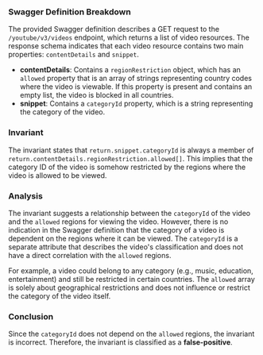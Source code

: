 ### Swagger Definition Breakdown
The provided Swagger definition describes a GET request to the `/youtube/v3/videos` endpoint, which returns a list of video resources. The response schema indicates that each video resource contains two main properties: `contentDetails` and `snippet`. 

- **contentDetails**: Contains a `regionRestriction` object, which has an `allowed` property that is an array of strings representing country codes where the video is viewable. If this property is present and contains an empty list, the video is blocked in all countries.
- **snippet**: Contains a `categoryId` property, which is a string representing the category of the video.

### Invariant
The invariant states that `return.snippet.categoryId` is always a member of `return.contentDetails.regionRestriction.allowed[]`. This implies that the category ID of the video is somehow restricted by the regions where the video is allowed to be viewed.

### Analysis
The invariant suggests a relationship between the `categoryId` of the video and the `allowed` regions for viewing the video. However, there is no indication in the Swagger definition that the category of a video is dependent on the regions where it can be viewed. The `categoryId` is a separate attribute that describes the video's classification and does not have a direct correlation with the `allowed` regions. 

For example, a video could belong to any category (e.g., music, education, entertainment) and still be restricted in certain countries. The `allowed` array is solely about geographical restrictions and does not influence or restrict the category of the video itself.

### Conclusion
Since the `categoryId` does not depend on the `allowed` regions, the invariant is incorrect. Therefore, the invariant is classified as a **false-positive**.
